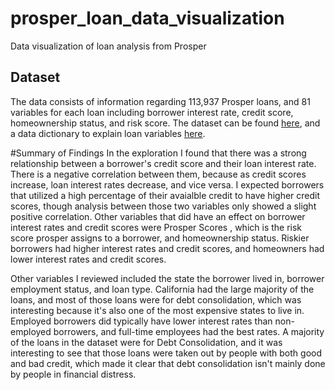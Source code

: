 # prosper_loan_data_visualization
Data visualization of loan analysis from Prosper

## Dataset
The data consists of information regarding 113,937 Prosper loans, and 81 variables
for each loan including borrower interest rate, credit score, homeownership status,
and risk score. The dataset can be found [here](https://www.google.com/url?q=https://s3.amazonaws.com/udacity-hosted-downloads/ud651/prosperLoanData.csv&sa=D&ust=1554486256021000),
and a data dictionary to explain loan variables [here](https://www.google.com/url?q=https://docs.google.com/spreadsheet/ccc?key%3D0AllIqIyvWZdadDd5NTlqZ1pBMHlsUjdrOTZHaVBuSlE%26usp%3Dsharing&sa=D&ust=1554486256024000).

#Summary of Findings
In the exploration I found that there was a strong relationship between a borrower's 
credit score and their loan interest rate. There is a negative correlation between them,
because as credit scores increase, loan interest rates decrease, and vice versa. I expected
borrowers that utilized a high percentage of their avaialble credit to have higher credit scores,
though analysis between those two variables only showed a slight positive correlation. Other 
variables that did have an effect on borrower interest rates and credit scores were Prosper Scores
, which is the risk score prosper assigns to a borrower, and homeownership status. Riskier borrowers
had higher interest rates and credit scores, and homeowners had lower interest rates and credit scores.

Other variables I reviewed included the state the borrower lived in, borrower employment status, and loan
type. California had the large majority of the loans, and most of those loans were for debt consolidation,
which was interesting because it's also one of the most expensive states to live in. Employed borrowers did 
typically have lower interest rates than non-employed borrowers, and full-time employees had the best rates.
A majority of the loans in the dataset were for Debt Consolidation, and it was interesting to see that those
loans were taken out by people with both good and bad credit, which made it clear that debt consolidation
isn't mainly done by people in financial distress.

 